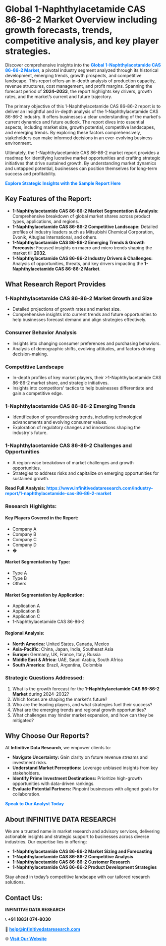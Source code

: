<h1>Global 1-Naphthylacetamide CAS 86-86-2 Market Overview including growth forecasts, trends, competitive analysis, and key player strategies.</h1>
<p>
Discover comprehensive insights into the 
<a href="https://www.infinitivedataresearch.com/industry-report/1-naphthylacetamide-cas-86-86-2-market" rel="dofollow" style="color: #007BFF; text-decoration: none;"><strong>Global 1-Naphthylacetamide CAS 86-86-2 Market</strong></a>, a pivotal industry segment analyzed through its historical development, emerging trends, growth prospects, and competitive landscape. This report offers an in-depth analysis of production capacity, revenue structures, cost management, and profit margins. Spanning the forecast period of <strong>2024–2033</strong>, the report highlights key drivers, growth rates, and the market’s current and future trajectory.
</p>
<p>
The primary objective of this 1-Naphthylacetamide CAS 86-86-2 report is to deliver an insightful and in-depth analysis of the 1-Naphthylacetamide CAS 86-86-2 industry. It offers businesses a clear understanding of the market's current dynamics and future outlook. The report dives into essential aspects, including market size, growth potential, competitive landscapes, and emerging trends. By exploring these factors comprehensively, stakeholders can make informed decisions in an ever-evolving business environment.
</p>
<p>
Ultimately, the 1-Naphthylacetamide CAS 86-86-2 market report provides a roadmap for identifying lucrative market opportunities and crafting strategic initiatives that drive sustained growth. By understanding market dynamics and untapped potential, businesses can position themselves for long-term success and profitability.
</p>
<p>
<a href="https://www.infinitivedataresearch.com/request-sample/reportId=107796" style="color: #007BFF; text-decoration: none;"><strong>Explore Strategic Insights with the Sample Report Here</strong></a>
</p>

<h2>Key Features of the Report:</h2>
<ul>
<li><strong>1-Naphthylacetamide CAS 86-86-2 Market Segmentation & Analysis:</strong> Comprehensive breakdown of global market shares across product types, applications, and regions.</li>
<li><strong>1-Naphthylacetamide CAS 86-86-2 Competitive Landscape:</strong> Detailed profiles of industry leaders such as Mitsubishi Chemical Corporation, Evonik, Altuglas International, and others.</li>
<li><strong>1-Naphthylacetamide CAS 86-86-2 Emerging Trends & Growth Forecasts:</strong> Focused insights on macro and micro trends shaping the market till <strong>2032</strong>.</li>
<li><strong>1-Naphthylacetamide CAS 86-86-2 Industry Drivers & Challenges:</strong> Analysis of opportunities, threats, and key drivers impacting the <strong>1-Naphthylacetamide CAS 86-86-2 Market</strong>.</li>
</ul>

<h2>What Research Report Provides</h2>
<h3>1-Naphthylacetamide CAS 86-86-2 Market Growth and Size</h3>
<ul>
<li>Detailed projections of growth rates and market size.</li>
<li>Comprehensive insights into current trends and future opportunities to help businesses forecast demand and align strategies effectively.</li>
</ul>

<h3>Consumer Behavior Analysis</h3>
<ul>
<li>Insights into changing consumer preferences and purchasing behaviors.</li>
<li>Analysis of demographic shifts, evolving attitudes, and factors driving decision-making.</li>
</ul>

<h3>Competitive Landscape</h3>
<ul>
<li>In-depth profiles of key market players, their >1-Naphthylacetamide CAS 86-86-2 market share, and strategic initiatives.</li>
<li>Insights into competitors' tactics to help businesses differentiate and gain a competitive edge.</li>
</ul>

<h3>1-Naphthylacetamide CAS 86-86-2 Emerging Trends</h3>
<ul>
<li>Identification of groundbreaking trends, including technological advancements and evolving consumer values.</li>
<li>Exploration of regulatory changes and innovations shaping the industry's future.</li>
</ul>

<h3>1-Naphthylacetamide CAS 86-86-2 Challenges and Opportunities</h3>
<ul>
<li>A region-wise breakdown of market challenges and growth opportunities.</li>
<li>Strategies to address risks and capitalize on emerging opportunities for sustained growth.</li>
</ul>
<p><strong>Read Full Analysis:</strong> <a href="https://www.infinitivedataresearch.com/industry-report/1-naphthylacetamide-cas-86-86-2-market" rel="dofollow" style="color: #007BFF; text-decoration: none;"><strong>https://www.infinitivedataresearch.com/industry-report/1-naphthylacetamide-cas-86-86-2-market</strong></a></p>
<h3>Research Highlights:</h3>
<h4>Key Players Covered in the Report:</h4>
<ul><li>Company A</li><li>Company B</li><li>Company C</li><li>Company D</li><li>�</li></ul>
<h4>Market Segmentation by Type:</h4>
<ul><li>Type A</li><li>Type B</li><li>Others</li></ul>
<h4>Market Segmentation by Application:</h4>
<ul><li>Application A</li><li>Application B</li><li>Application C</li><li>1-Naphthylacetamide CAS 86-86-2</li></ul>

<h4>Regional Analysis:</h4>
<ul>
<li><strong>North America:</strong> United States, Canada, Mexico</li>
<li><strong>Asia-Pacific:</strong> China, Japan, India, Southeast Asia</li>
<li><strong>Europe:</strong> Germany, UK, France, Italy, Russia</li>
<li><strong>Middle East & Africa:</strong> UAE, Saudi Arabia, South Africa</li>
<li><strong>South America:</strong> Brazil, Argentina, Colombia</li>
</ul>

<h3>Strategic Questions Addressed:</h3>
<ol>
<li>What is the growth forecast for the <strong>1-Naphthylacetamide CAS 86-86-2 Market</strong> during 2024–2032?</li>
<li>Which forces are shaping the market's future?</li>
<li>Who are the leading players, and what strategies fuel their success?</li>
<li>What are the emerging trends and regional growth opportunities?</li>
<li>What challenges may hinder market expansion, and how can they be mitigated?</li>
</ol>

<h2>Why Choose Our Reports?</h2>
<p>At <strong>Infinitive Data Research</strong>, we empower clients to:</p>
<ul>
<li><strong>Navigate Uncertainty:</strong> Gain clarity on future revenue streams and investment risks.</li>
<li><strong>Understand Market Perceptions:</strong> Leverage unbiased insights from key stakeholders.</li>
<li><strong>Identify Prime Investment Destinations:</strong> Prioritize high-growth opportunities with data-driven rankings.</li>
<li><strong>Evaluate Potential Partners:</strong> Pinpoint businesses with aligned goals for collaboration.</li>
</ul>
<p><a href="https://www.infinitivedataresearch.com/industry-report/1-naphthylacetamide-cas-86-86-2-market" rel="dofollow" style="color: #007BFF; text-decoration: none;"><strong>Speak to Our Analyst Today</strong></a></p>

<h2>About INFINITIVE DATA RESEARCH</h2>
<p>We are a trusted name in market research and advisory services, delivering actionable insights and strategic support to businesses across diverse industries. Our expertise lies in offering:</p>
<ul>
<li><strong>1-Naphthylacetamide CAS 86-86-2 Market Sizing and Forecasting</strong></li>
<li><strong>1-Naphthylacetamide CAS 86-86-2 Competitive Analysis</strong></li>
<li><strong>1-Naphthylacetamide CAS 86-86-2 Customer Research</strong></li>
<li><strong>1-Naphthylacetamide CAS 86-86-2 Product Development Strategies</strong></li>
</ul>
<p>Stay ahead in today’s competitive landscape with our tailored research solutions.</p>

<h2>Contact Us:</h2>
<p><strong>INFINITIVE DATA RESEARCH</strong></p>
<p>📞 <strong>+91 (883) 074-8030</strong></p>
<p>📧 <strong><a href="mailto:help@infinitivedataresearch.com" style="color: #007BFF;">help@infinitivedataresearch.com</a></strong></p>
<p>🌐 <strong><a href="https://www.infinitivedataresearch.com" rel="dofollow" style="color: #007BFF;">Visit Our Website</a></strong></p>